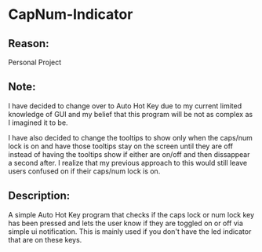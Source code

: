 # CapNum-Indicator

## **Reason:**
Personal Project

## **Note:** 
I have decided to change over to Auto Hot Key due to my current limited knowledge of GUI and my belief that this program will be not as complex as I imagined it to be.

I have also decided to change the tooltips to show only when the caps/num lock is on and have those tooltips stay on the screen until they are off instead of having the tooltips show if either are on/off and then dissappear a second after. I realize that my previous approach to this would still leave users confused on if their caps/num lock is on.

## **Description:** 
A simple Auto Hot Key program that checks if the caps lock or num lock key has been pressed and lets the user know if they are toggled on or off via simple ui notification. This is mainly used if you don't have the led indicator that are on these keys.

